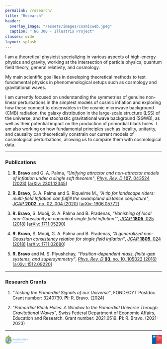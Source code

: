 ```yaml
---
permalink: /research/
title: "Research"
header:
  overlay_image: "/assets/images/cosmicweb.jpeg"
  caption: "TNG 300 - Illustris Project"
classes: wide
layout: splash
---
```

I am a theoretical physicist specializing in various aspects of high-energy physics and gravity, working at the intersection of particle physics, quantum field theory, general relativity, and cosmology. 

My main scientific goal lies in developing theoretical methods to test fundamental physics in phenomenological setups such as cosmology and gravitational waves. 

I am currently focused on understanding the symmetries of genuine non-linear perturbations in the simplest models of cosmic inflation and exploring how these connect to observables in the cosmic microwave background (CMB) radiation, the galaxy distribution in the large-scale structure (LSS) of the universe, and the stochastic gravitational wave background (SGWB), as well as their potential impact on the production of primordial black holes. I am also working on how fundamental principles such as locality, unitarity, and causality can theoretically constrain our current models of cosmological perturbations, allowing us to compare them with cosmological data.

----------------------------------------
### Publications

1. **R. Bravo** and G. A. Palma, *“Unifying attractor and non-attractor models of inflation under a single soft theorem"*, [*Phys. Rev. D* **107**, 043524 (2023)](https://doi.org/10.1103/PhysRevD.107.043524) [[arXiv: 2301.12345](https://arxiv.org/abs/2301.12345)]

2. **R. Bravo**, G. A. Palma and S. Riquelme M., *“A tip for landscape riders: multi-field Inflation
can fulfill the swampland distance conjecture"*, [*JCAP* **2002**, no. 02, 004 (2020)](https://doi.org/10.1088/1475-7516/2020/02/004) [[arXiv: 1906.05772](https://arxiv.org/abs/1906.05772)]

3. **R. Bravo**, S. Mooij, G. A. Palma and B. Pradenas, *“Vanishing of local non-Gaussianity in
canonical single field inflation"*”, [*JCAP* **1805**, 025 (2018)](https://doi.org/10.1088/1475-7516/2018/05/025) [[arXiv: 1711.05290](https://arxiv.org/abs/1711.05290)]

4. **R. Bravo**, S. Mooij, G. A. Palma and B. Pradenas, *“A generalized non-Gaussian consistency relation for single field inflation"*, [*JCAP* **1805**, 024 (2018)](https://doi.org/10.1088/1475-7516/2018/05/024) [[arXiv: 1711.02680](https://arxiv.org/abs/1711.02680)]

5. **R. Bravo** and M. S. Plyushchay, *“Position-dependent mass, finite-gap systems, and supersymmetry"*, [*Phys. Rev. D* **93**, no. 10, 105023 (2016)](http://journals.aps.org/prd/abstract/10.1103/PhysRevD.93.105023) [[arXiv: 1512.09220](https://arxiv.org/abs/1512.09220)]

----------------------------------------
### Research Grants

1. *"Testing the Primordial Signals of our Universe"*,  FONDECYT Postdoc. Grant number: 3240730. **PI**: R. Bravo. (2024)

2. *"Primordial Black Holes: A Window to the Primordial Universe Through Gravitational Waves"*,  Swiss Federal Department of Economic Affairs, Education and Research. Grant number: 2021.0519. **PI**: R. Bravo. (2021-2023)

----------------------------------------

<div style="display: flex; justify-content: center; align-items: center; gap: 400px;">
  <figure style="width: 30%; margin: 0;">
    <img src="/assets/images/sponsors/fisicauc.png" alt="" style="width: 100%; height: auto;">
  </figure>
  <figure style="width: 13%; margin: 0;">
    <img src="/assets/images/sponsors/anid.png" alt="" style="width: 100%; height: auto;">
  </figure>
</div>
